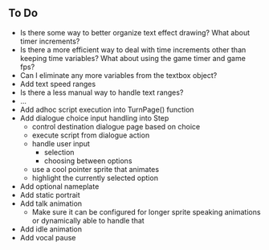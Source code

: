 ## To Do
- Is there some way to better organize text effect drawing? What about timer increments?
- Is there a more efficient way to deal with time increments other than keeping time variables? What about using the game timer and game fps?
- Can I eliminate any more variables from the textbox object?
- Add text speed ranges
- Is there a less manual way to handle text ranges?
- ...
- Add adhoc script execution into TurnPage() function
- Add dialogue choice input handling into Step
  - control destination dialogue page based on choice
  - execute script from dialogue action
  - handle user input
    - selection
    - choosing between options
  - use a cool pointer sprite that animates
  - highlight the currently selected option
- Add optional nameplate
- Add static portrait
- Add talk animation
  - Make sure it can be configured for longer sprite speaking animations or dynamically able to handle that
- Add idle animation
- Add vocal pause